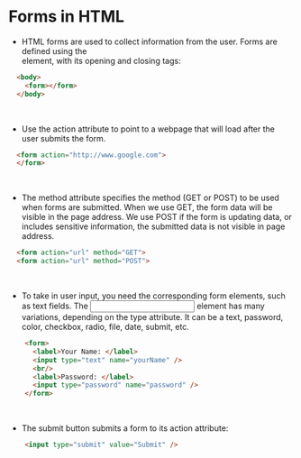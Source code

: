 # Forms in HTML

* HTML forms are used to collect information from the user. Forms are defined using the <form> element, with its opening and closing tags:
  
``` html
  <body>
    <form></form>
  </body>
```
<br/>
  
* Use the action attribute to point to a webpage that will load after the user submits the form. 
  
``` html
  <form action="http://www.google.com">
  </form>
```
  
<br/>
  
* The method attribute specifies the method (GET or POST) to be used when forms are submitted. When we use GET, the form data will be visible in the page address. We use POST if the form is updating data, or includes sensitive information, the submitted data is not visible in page address.

``` html
  <form action="url" method="GET">
  <form action="url" method="POST">
```
    
<br/>
    
* To take in user input, you need the corresponding form elements, such as text fields. The <input> element has many variations, depending on the type attribute. It can be a text, password, color, checkbox, radio, file, date, submit, etc.

``` html
    <form>
      <label>Your Name: </label>
      <input type="text" name="yourName" />
      <br/>
      <label>Password: </label>
      <input type="password" name="password" />
    </form>
```
<br/>
    
* The submit button submits a form to its action attribute:

``` html
    <input type="submit" value="Submit" />
```

 
